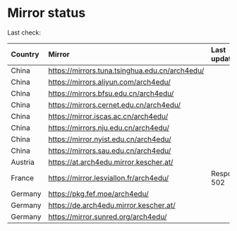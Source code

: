 <script src="./time.js"></script>
# Mirror status
Last check: <script type="text/javascript">localize(1702038830.0816684);</script>

|Country|Mirror|Last update|
|:------|:-----|:----------|
|China|https://mirrors.tuna.tsinghua.edu.cn/arch4edu/|<script type="text/javascript">localize(1702017267);</script>|
|China|https://mirrors.aliyun.com/arch4edu/|<script type="text/javascript">localize(1702017267);</script>|
|China|https://mirrors.bfsu.edu.cn/arch4edu/|<script type="text/javascript">localize(1702017267);</script>|
|China|https://mirrors.cernet.edu.cn/arch4edu/|<script type="text/javascript">localize(1702017267);</script>|
|China|https://mirror.iscas.ac.cn/arch4edu/|<script type="text/javascript">localize(1702017267);</script>|
|China|https://mirrors.nju.edu.cn/arch4edu/|<script type="text/javascript">localize(1702017267);</script>|
|China|https://mirror.nyist.edu.cn/arch4edu/|<script type="text/javascript">localize(1702017267);</script>|
|China|https://mirrors.sau.edu.cn/arch4edu/|<script type="text/javascript">localize(1702017267);</script>|
|Austria|https://at.arch4edu.mirror.kescher.at/|<script type="text/javascript">localize(1702017267);</script>|
|France|https://mirror.lesviallon.fr/arch4edu/|Response 502|
|Germany|https://pkg.fef.moe/arch4edu/|<script type="text/javascript">localize(1702017267);</script>|
|Germany|https://de.arch4edu.mirror.kescher.at/|<script type="text/javascript">localize(1702017267);</script>|
|Germany|https://mirror.sunred.org/arch4edu/|<script type="text/javascript">localize(1702017267);</script>|

<script src="./tablefilter/tablefilter.js"></script>
<script src="./table.js"></script>